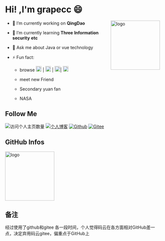 <!--
**grapecc/grapecc** is a ✨ _special_ ✨ repository because its `README.md` (this file) appears on your GitHub profile.

Here are some ideas to get you started:

- 🔭 I’m currently working on ...

- 🌱 I’m currently learning ...

- 👯 I’m looking to collaborate on ...

- 🤔 I’m looking for help with ...

- 💬 Ask me about ...

- 📫 How to reach me: ...

- 😄 Pronouns: ...

- ⚡ Fun fact: ...
  -->

  #  Hi! ,I'm grapecc :smile:

  <img src="https://github-readme-stats.vercel.app/api?username=grapecc&show_icons=true&theme=radical&count_private=true" height="160" align="right" alt="logo">

- 🔭 I’m currently working on **QingDao**

- 🌱 I’m currently learning  **Three**  **Information security**  **etc**

- 💬 Ask me about Java or  vue technology

- ⚡ Fun fact: 
   - browse <a href="https://juejin.cn" title="https://juejin.cn" ><img src="https://lf3-cdn-tos.bytescm.com/obj/static/xitu_juejin_web/e08da34488b114bd4c665ba2fa520a31.svg" height="18px"></a>  | <a href=" https://www.toutiao.com" title="https://www.toutiao.com"><img src="https://lf3-cdn2-tos.bytescm.com/toutiao/toutiao_web_pc/svgs/logo_red.99c3cb73.svg" height="18px"></a>
  |  <a href=" https://www.douyin.com" title=" https://www.douyin.com"><img src="https://lf3-static.bytednsdoc.com/obj/eden-cn/ulkphgeh7nuvspognuhbo/douyin_web/img/images/logo-horizontal.svg" height="18px"></a>|  <a href="https://www.bilibili.com"  title=" https://www.bilibili.com"><img src="https://www.bilibili.com/favicon.ico?v=1" height="18px"></a>
  
   - meet new Friend
  
   - Secondary yuan fan
  
   - NASA
  
## Follow Me
![访问个人主页数量](https://komarev.com/ghpvc/?username=grapecc&color=green)
[![个人博客](https://img.shields.io/badge/-个人博客（grapecc.github.io）-c14438?style=flat-square&logo=B&logoColor=white)](grapecc.github.io)
[![Github](https://img.shields.io/github/followers/duktig666?label=Github&style=social)](https://github.com/grapecc)
[![Gitee](https://img.shields.io/badge/-码云-EA4335?style=flat-square&logo=Gitee&logoColor=white)](https://gitee.com/grapecc)



## GitHub Infos
<img src="https://github-profile-trophy.vercel.app/?username=grapecc&theme=flat&column=7" alt="logo" height="160" align="center" style="margin: auto;" />






## 备注
经过使用了github和gitee 各一段时间，个人觉得码云在各方面相对GitHub差一点，决定弃用码云gitee，偏重点于GitHub上